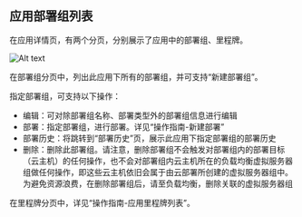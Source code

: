 ## 应用部署组列表

在应用详情页，有两个分页，分别展示了应用中的部署组、里程牌。

![Alt text](https://github.com/jdcloudcom/cn/blob/codedeploy/image/CodeDeploy/operation11.png)


在部署组分页中，列出此应用下所有的部署组，并可支持“新建部署组”。

指定部署组，可支持以下操作：

- 编辑：可对除部署组名称、部署类型外的部署组信息进行编辑
- 部署：指定部署组，进行部署。详见“操作指南-新建部署”
- 部署历史：将跳转到“部署历史”页，展示此应用下指定部署组的部署历史
- 删除：删除此部署组。请注意，删除部署组不会触发对部署组内的部署目标（云主机）的任何操作，也不会对部署组内云主机所在的负载均衡虚拟服务器组做任何操作，即这些云主机依旧会属于由云部署所创建的虚拟服务器组中。为避免资源浪费，在删除部署组后，请至负载均衡，删除关联的虚拟服务器组

在里程牌分页中，详见“操作指南-应用里程牌列表”。
